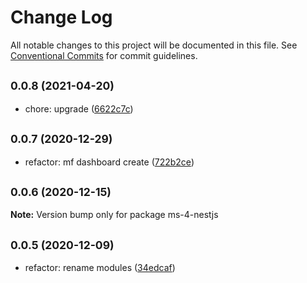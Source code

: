 # Change Log

All notable changes to this project will be documented in this file.
See [Conventional Commits](https://conventionalcommits.org) for commit guidelines.

## <small>0.0.8 (2021-04-20)</small>

* chore: upgrade ([6622c7c](https://github.com/gmahechas/erp/commit/6622c7c))





## <small>0.0.7 (2020-12-29)</small>

* refactor: mf dashboard create ([722b2ce](https://github.com/gmahechas/erp/commit/722b2ce))





## <small>0.0.6 (2020-12-15)</small>

**Note:** Version bump only for package ms-4-nestjs





## <small>0.0.5 (2020-12-09)</small>

* refactor: rename modules ([34edcaf](https://github.com/gmahechas/erp/commit/34edcaf))
